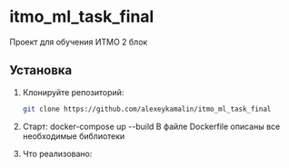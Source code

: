 # itmo_ml_task_final

Проект для обучения ИТМО 2 блок

## Установка

1. Клонируйте репозиторий:
   ```bash
   git clone https://github.com/alexeykamalin/itmo_ml_task_final

2. Старт:
   docker-compose up --build
   В файле Dockerfile описаны все необходимые библиотеки

3. Что реализовано:
   
